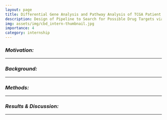 ```yaml
---
layout: page
title: Differential Gene Analysis and Pathway Analysis of TCGA Patient RNA-Seq Dataset
description: Design of Pipeline to Search for Possible Drug Targets via RNA-Seq Analysis
img: assets/img/cbd_intern-thumbnail.jpg
importance: 4
category: internship
---
```


### ***Motivation:***



---

### ***Background:***


---

### ***Methods:***


---

### ***Results & Discussion:***


---